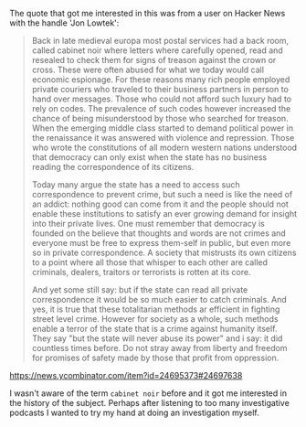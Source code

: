 The quote that got me interested in this was from a user on Hacker News with
the handle 'Jon Lowtek':

> Back in late medieval europa most postal services had a back room, called
> cabinet noir where letters where carefully opened, read and resealed to check
> them for signs of treason against the crown or cross. These were often abused
> for what we today would call economic espionage. For these reasons many rich
> people employed private couriers who traveled to their business partners in
> person to hand over messages. Those who could not afford such luxury had to
> rely on codes. The prevalence of such codes however increased the chance of
> being misunderstood by those who searched for treason. When the emerging
> middle class started to demand political power in the renaissance it was
> answered with violence and repression. Those who wrote the constitutions of
> all modern western nations understood that democracy can only exist when the
> state has no business reading the correspondence of its citizens.
>
> Today many argue the state has a need to access such correspondence to
> prevent crime, but such a need is like the need of an addict: nothing good
> can come from it and the people should not enable these institutions to
> satisfy an ever growing demand for insight into their private lives. One must
> remember that democracy is founded on the believe that thoughts and words are
> not crimes and everyone must be free to express them-self in public, but even
> more so in private correspondence. A society that mistrusts its own citizens
> to a point where all those that whisper to each other are called criminals,
> dealers, traitors or terrorists is rotten at its core.
>
> And yet some still say: but if the state can read all private correspondence
> it would be so much easier to catch criminals. And yes, it is true that these
> totalitarian methods ar efficient in fighting street level crime. However for
> society as a whole, such methods enable a terror of the state that is a crime
> against humanity itself. They say "but the state will never abuse its power"
> and i say: it did countless times before. Do not stray away from liberty and
> freedom for promises of safety made by those that profit from oppression.

https://news.ycombinator.com/item?id=24695373#24697638

I wasn't aware of the term `cabinet noir` before and it got me interested in
the history of the subject. Perhaps after listening to too many investigative
podcasts I wanted to try my hand at doing an investigation myself.
